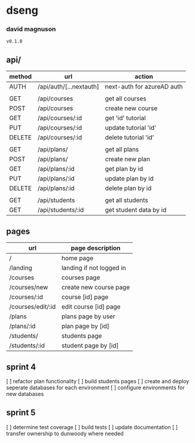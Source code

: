 # dseng

### david magnuson

`v0.1.0`

## api/

| method | url                     | action                     |
| ------ | ----------------------- | -------------------------- |
| AUTH   | /api/auth/[...nextauth] | next-auth for azureAD auth |
|        |                         |                            |
| GET    | /api/courses            | get all courses            |
| POST   | /api/courses            | create new course          |
| GET    | /api/courses/:id        | get 'id' tutorial          |
| PUT    | /api/courses/:id        | update tutorial 'id'       |
| DELETE | /api/courses/:id        | delete tutorial 'id'       |
|        |                         |                            |
| GET    | /api/plans/             | get all plans              |
| POST   | /api/plans/             | create new plan            |
| GET    | /api/plans/:id          | get plan by id             |
| PUT    | /api/plans/:id          | update plan by id          |
| DELETE | /api/plans/:id          | delete plan by id          |
|        |                         |                            |
| GET    | /api/students           | get all students           |
| GET    | /api/students/:id       | get student data by id     |

## pages

| url               | page description         |
| ----------------- | ------------------------ |
| /                 | home page                |
| /landing          | landing if not logged in |
| /courses          | courses page             |
| /courses/new      | create new course page   |
| /courses/:id      | course [id] page         |
| /courses/edit/:id | edit course [id] page    |
| /plans            | plans page by user       |
| /plans/:id        | plan page by [id]        |
| /students/        | students page            |
| /students/:id     | student page by [id]     |

## sprint 4

[ ] refactor plan functionality
[ ] build students pages
[ ] create and deploy seperate databases for each environment
[ ] configure environments for new databases

## sprint 5

[ ] determine test coverage
[ ] build tests
[ ] update documentation
[ ] transfer ownership to dunwoody where needed
